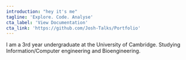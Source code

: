 ```yaml
---
introduction: "hey it's me"
tagline: 'Explore. Code. Analyse'
cta_label: 'View Documentation'
cta_link: 'https://github.com/Josh-Talks/Portfolio'
---
```


I am a 3rd year undergraduate at the University of Cambridge. Studying Information/Computer engineering and Bioengineering.
